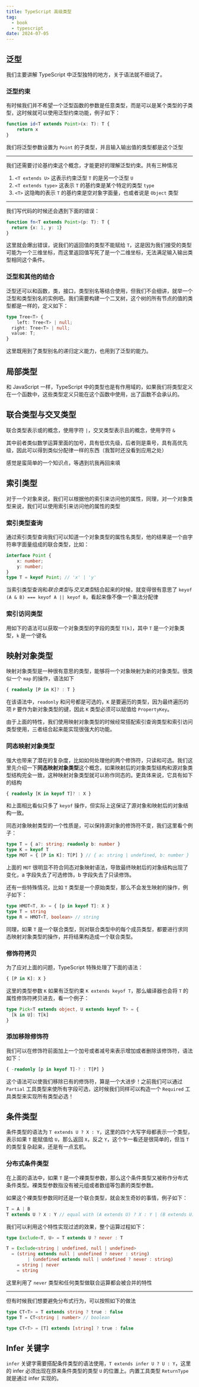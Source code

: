 ```yaml
---
title: TypeScript 高级类型
tag:
  - book
  - typescript
date: 2024-07-05
---
```


## 泛型

我们主要讲解 TypeScript 中泛型独特的地方，关于语法就不细说了。

### 泛型约束

有时候我们并不希望一个泛型函数的参数是任意类型，而是可以是某个类型的子类型，这时候就可以使用泛型约束功能，例子如下：

```typescript
function id<T extends Point>(x: T): T {
	return x
}
```

我们将泛型参数设置为 `Point` 的子类型，并且输入输出值的类型都是这个泛型

---

我们还需要讨论基约束这个概念，才能更好的理解泛型约束。共有三种情况

1. `<T extends U>` 这表示约束泛型 `T` 的是另一个泛型 `U`
2. `<T extends type>` 这表示 `T` 的基约束是某个特定的类型 `type`
3. `<T>` 这隐晦的表示 `T` 的基约束是空对象字面量，也或者说是 `Object` 类型

---

我们写代码的时候还会遇到下面的错误：

```typescript
function fn<T extends Point>(p: T): T {
  return {x: 1, y: 1}
}
```

这里就会爆出错误，说我们的返回值的类型不能赋给 `T`，这是因为我们接受的类型可能为一个三维坐标，而这里返回值写死了是一个二维坐标，无法满足输入输出类型相同这个条件。

### 泛型和其他的结合

泛型还可以和函数，类，接口，类型别名等结合使用，但我们不会细讲，就举一个泛型和类型别名的实例吧。我们需要构建一个二叉树，这个树的所有节点的值的类型都是一样的，定义如下：

```TypeScript
type Tree<T> {
	left: Tree<T> | null;
  right: Tree<T> | null;
  value: T;
}
```

这里既用到了类型别名的递归定义能力，也用到了泛型的能力。

## 局部类型

和 JavaScript 一样，TypeScript 中的类型也是有作用域的，如果我们将类型定义在一个函数中，这些类型定义只能在这个函数中使用，出了函数不会承认的。

## 联合类型与交叉类型

联合类型表示或的概念，使用字符 `|`，交叉类型表示且的概念，使用字符 `&`

其中前者类似数学运算里面的加号，具有低优先级，后者则是乘号，具有高优先级，因此可以得到类似分配律一样的东西（我暂时还没看到应用之处）

感觉是蛮简单的一个知识点，等遇到坑我再回来填

## 索引类型

对于一个对象来说，我们可以根据他的索引来访问他的属性，同理，对一个对象类型来说，我们可以使用索引来访问他的属性的类型

### 索引类型查询

通过索引类型查询我们可以知道一个对象类型的属性名类型，他的结果是一个由字符串字面量组成的联合类型，比如：

```typescript
interface Point {
	x: number;
	y: number;
}
type T = keyof Point; // 'x' | 'y'
```

当索引类型查询和*联合类型*与*交叉类型*结合起来的时候，就变得很有意思了 `keyof (A & B) === keyof A || keyof B`，看起来像不像一个乘法分配律

### 索引访问类型

用如下的语法可以获取一个对象类型的字段的类型 `T[k]`，其中 `T` 是一个对象类型，`k` 是一个键名

## 映射对象类型

映射对象类型是一种很有意思的类型，能够将一个对象映射为新的对象类型。很类似一个 `map` 的操作，语法如下

```TypeScript
{ readonly [P in K]? : T }
```

在该语法中，`readonly` 和问号都是可选的，`K` 是要遍历的类型，因为最终遍历的项 `P` 要作为新对象类型的键，因此 `K` 类型必须可以赋值给 `PropertyKey`。

由于上面的特性，我们使用映射对象类型的时候经常搭配索引查询类型和索引访问类型使用，三者结合起来能实现很强大的功能。

### 同态映射对象类型

强大也带来了潜在的复杂度，比如如何处理他的两个修饰符，只读和可选。我们这里先介绍一下**同态映射对象类型**这个概念，如果映射后的对象类型结构和源对象类型结构完全一致，这种映射对象类型就可以称作同态的。更具体来说，它具有如下的结构

```typescript
{ readonly [K in keyof T]? : X }
```

和上面相比看似只多了 `keyof` 操作，但实际上这保证了源对象和映射后的对象结构一致。

同态对象映射类型的一个性质是，可以保持源对象的修饰符不变，我们这里看个例子：

```TypeScript
type T = { a?: string; readonly b: number }
type K = keyof T
type MOT = { [P in K]: T[P] } // { a: string | undefined, b: number }
```

上面的 `MOT` 很明显不符合同态对象映射语法，导致最终映射后的对象结构出现了变化，a 字段失去了可选修饰，b 字段失去了只读修饰。

还有一些特殊情况，比如 `T` 类型是一个原始类型，那么不会发生映射的操作，例子如下：

```typescript
type HMOT<T, X> = { [p in keyof T]: X }
type T = string
type R = HMOT<T, boolean> // string
```

同理，如果 `T` 是一个联合类型，则对联合类型中的每个成员类型，都要进行求同态映射对象类型的操作，并将结果构造成一个联合类型。

### 修饰符拷贝

为了应对上面的问题，TypeScript 特殊处理了下面的语法：

```typescript
{ [P in K]: X }
```

这里的类型参数 `K` 如果有泛型约束 `K extends keyof T`，那么编译器也会将 `T` 的属性修饰符拷贝进去，看一个例子：

```typescript
type Pick<T extends object, U extends keyof T> = {
  [k in U]: T[k]
}
```

### 添加移除修饰符

我们可以在修饰符前面加上一个加号或者减号来表示增加或者删除该修饰符，语法如下：

```typescript
{ -readonly [p in keyof T]-? : T[P] }
```

这个语法可以使我们移除已有的修饰符，算是一个大进步！之前我们可以通过 `Partial` 工具类型来使所有字段可选，这时候我们同样可以构造一个 `Required` 工具类型来实现所有类型必选！

## 条件类型

条件类型的语法为 `T extends U ? X : Y`，这里的四个大写字母都表示一个类型，表示如果 `T` 能赋值给 `U`，那么返回 `X`，反之 `Y`，这个乍一看还是很简单的，但当 `T` 的类型复杂起来，还是有一点玄机。

### 分布式条件类型

在上面的语法中，如果 `T` 是一个裸类型参数，那么这个条件类型又被称作分布式条件类型。裸类型参数指没有被元组或者数组等包裹的类型参数。

如果这个裸类型参数同时还是一个联合类型，就会发生奇妙的事情，例子如下：

```TypeScript
T = A | B
T extends U ? X : Y // equal with (A extends U) ? X : Y | (B extends U) ? X : Y
```

我们可以利用这个特性实现过滤的效果，整个运算过程如下：

```typescript
type Exclude<T, U> = T extends U ? never : T

T = Exclude<string | undefined, null | undefined>
  = (string extends null | undefined ? never : string)
		| (undefined extends null | undefined ? never : string)
	= string | never
	= string
```

这里利用了 `never` 类型和任何类型做联合运算都会被合并的特性

---

但有时候我们想要避免分布式行为，可以按照如下的做法

```TypeScript
type CT<T> = T extends string ? true : false
type T = CT<string | number> // boolean

type CT<T> = [T] extends [string] ? true : false
```

## Infer 关键字

`infer` 关键字需要搭配条件类型的语法使用，`T extends infer U ? U : Y`，这里的 infer 必须出现在原来条件类型的类型 `U`  的位置上。内置工具类型 `ReturnType` 就是通过 infer 实现的。

